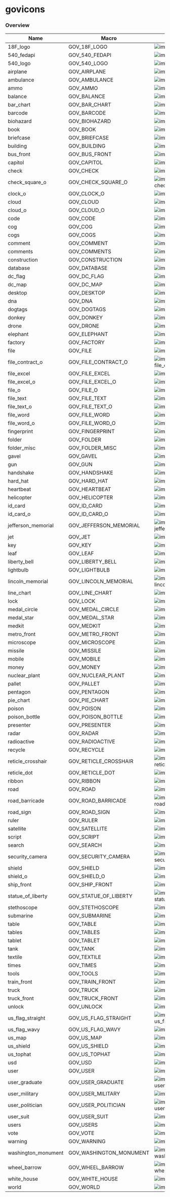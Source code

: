 # govicons


### Overview
| Name  | Macro  | Image | Url |
|-------|--------|-------|-----|
18F_logo |GOV_18F_LOGO |![image-18F_logo](18F_logo.png) |18F_logo.puml |
540_fedapi |GOV_540_FEDAPI |![image-540_fedapi](540_fedapi.png) |540_fedapi.puml |
540_logo |GOV_540_LOGO |![image-540_logo](540_logo.png) |540_logo.puml |
airplane |GOV_AIRPLANE |![image-airplane](airplane.png) |airplane.puml |
ambulance |GOV_AMBULANCE |![image-ambulance](ambulance.png) |ambulance.puml |
ammo |GOV_AMMO |![image-ammo](ammo.png) |ammo.puml |
balance |GOV_BALANCE |![image-balance](balance.png) |balance.puml |
bar_chart |GOV_BAR_CHART |![image-bar_chart](bar_chart.png) |bar_chart.puml |
barcode |GOV_BARCODE |![image-barcode](barcode.png) |barcode.puml |
biohazard |GOV_BIOHAZARD |![image-biohazard](biohazard.png) |biohazard.puml |
book |GOV_BOOK |![image-book](book.png) |book.puml |
briefcase |GOV_BRIEFCASE |![image-briefcase](briefcase.png) |briefcase.puml |
building |GOV_BUILDING |![image-building](building.png) |building.puml |
bus_front |GOV_BUS_FRONT |![image-bus_front](bus_front.png) |bus_front.puml |
capitol |GOV_CAPITOL |![image-capitol](capitol.png) |capitol.puml |
check |GOV_CHECK |![image-check](check.png) |check.puml |
check_square_o |GOV_CHECK_SQUARE_O |![image-check_square_o](check_square_o.png) |check_square_o.puml |
clock_o |GOV_CLOCK_O |![image-clock_o](clock_o.png) |clock_o.puml |
cloud |GOV_CLOUD |![image-cloud](cloud.png) |cloud.puml |
cloud_o |GOV_CLOUD_O |![image-cloud_o](cloud_o.png) |cloud_o.puml |
code |GOV_CODE |![image-code](code.png) |code.puml |
cog |GOV_COG |![image-cog](cog.png) |cog.puml |
cogs |GOV_COGS |![image-cogs](cogs.png) |cogs.puml |
comment |GOV_COMMENT |![image-comment](comment.png) |comment.puml |
comments |GOV_COMMENTS |![image-comments](comments.png) |comments.puml |
construction |GOV_CONSTRUCTION |![image-construction](construction.png) |construction.puml |
database |GOV_DATABASE |![image-database](database.png) |database.puml |
dc_flag |GOV_DC_FLAG |![image-dc_flag](dc_flag.png) |dc_flag.puml |
dc_map |GOV_DC_MAP |![image-dc_map](dc_map.png) |dc_map.puml |
desktop |GOV_DESKTOP |![image-desktop](desktop.png) |desktop.puml |
dna |GOV_DNA |![image-dna](dna.png) |dna.puml |
dogtags |GOV_DOGTAGS |![image-dogtags](dogtags.png) |dogtags.puml |
donkey |GOV_DONKEY |![image-donkey](donkey.png) |donkey.puml |
drone |GOV_DRONE |![image-drone](drone.png) |drone.puml |
elephant |GOV_ELEPHANT |![image-elephant](elephant.png) |elephant.puml |
factory |GOV_FACTORY |![image-factory](factory.png) |factory.puml |
file |GOV_FILE |![image-file](file.png) |file.puml |
file_contract_o |GOV_FILE_CONTRACT_O |![image-file_contract_o](file_contract_o.png) |file_contract_o.puml |
file_excel |GOV_FILE_EXCEL |![image-file_excel](file_excel.png) |file_excel.puml |
file_excel_o |GOV_FILE_EXCEL_O |![image-file_excel_o](file_excel_o.png) |file_excel_o.puml |
file_o |GOV_FILE_O |![image-file_o](file_o.png) |file_o.puml |
file_text |GOV_FILE_TEXT |![image-file_text](file_text.png) |file_text.puml |
file_text_o |GOV_FILE_TEXT_O |![image-file_text_o](file_text_o.png) |file_text_o.puml |
file_word |GOV_FILE_WORD |![image-file_word](file_word.png) |file_word.puml |
file_word_o |GOV_FILE_WORD_O |![image-file_word_o](file_word_o.png) |file_word_o.puml |
fingerprint |GOV_FINGERPRINT |![image-fingerprint](fingerprint.png) |fingerprint.puml |
folder |GOV_FOLDER |![image-folder](folder.png) |folder.puml |
folder_misc |GOV_FOLDER_MISC |![image-folder_misc](folder_misc.png) |folder_misc.puml |
gavel |GOV_GAVEL |![image-gavel](gavel.png) |gavel.puml |
gun |GOV_GUN |![image-gun](gun.png) |gun.puml |
handshake |GOV_HANDSHAKE |![image-handshake](handshake.png) |handshake.puml |
hard_hat |GOV_HARD_HAT |![image-hard_hat](hard_hat.png) |hard_hat.puml |
heartbeat |GOV_HEARTBEAT |![image-heartbeat](heartbeat.png) |heartbeat.puml |
helicopter |GOV_HELICOPTER |![image-helicopter](helicopter.png) |helicopter.puml |
id_card |GOV_ID_CARD |![image-id_card](id_card.png) |id_card.puml |
id_card_o |GOV_ID_CARD_O |![image-id_card_o](id_card_o.png) |id_card_o.puml |
jefferson_memorial |GOV_JEFFERSON_MEMORIAL |![image-jefferson_memorial](jefferson_memorial.png) |jefferson_memorial.puml |
jet |GOV_JET |![image-jet](jet.png) |jet.puml |
key |GOV_KEY |![image-key](key.png) |key.puml |
leaf |GOV_LEAF |![image-leaf](leaf.png) |leaf.puml |
liberty_bell |GOV_LIBERTY_BELL |![image-liberty_bell](liberty_bell.png) |liberty_bell.puml |
lightbulb |GOV_LIGHTBULB |![image-lightbulb](lightbulb.png) |lightbulb.puml |
lincoln_memorial |GOV_LINCOLN_MEMORIAL |![image-lincoln_memorial](lincoln_memorial.png) |lincoln_memorial.puml |
line_chart |GOV_LINE_CHART |![image-line_chart](line_chart.png) |line_chart.puml |
lock |GOV_LOCK |![image-lock](lock.png) |lock.puml |
medal_circle |GOV_MEDAL_CIRCLE |![image-medal_circle](medal_circle.png) |medal_circle.puml |
medal_star |GOV_MEDAL_STAR |![image-medal_star](medal_star.png) |medal_star.puml |
medkit |GOV_MEDKIT |![image-medkit](medkit.png) |medkit.puml |
metro_front |GOV_METRO_FRONT |![image-metro_front](metro_front.png) |metro_front.puml |
microscope |GOV_MICROSCOPE |![image-microscope](microscope.png) |microscope.puml |
missile |GOV_MISSILE |![image-missile](missile.png) |missile.puml |
mobile |GOV_MOBILE |![image-mobile](mobile.png) |mobile.puml |
money |GOV_MONEY |![image-money](money.png) |money.puml |
nuclear_plant |GOV_NUCLEAR_PLANT |![image-nuclear_plant](nuclear_plant.png) |nuclear_plant.puml |
pallet |GOV_PALLET |![image-pallet](pallet.png) |pallet.puml |
pentagon |GOV_PENTAGON |![image-pentagon](pentagon.png) |pentagon.puml |
pie_chart |GOV_PIE_CHART |![image-pie_chart](pie_chart.png) |pie_chart.puml |
poison |GOV_POISON |![image-poison](poison.png) |poison.puml |
poison_bottle |GOV_POISON_BOTTLE |![image-poison_bottle](poison_bottle.png) |poison_bottle.puml |
presenter |GOV_PRESENTER |![image-presenter](presenter.png) |presenter.puml |
radar |GOV_RADAR |![image-radar](radar.png) |radar.puml |
radioactive |GOV_RADIOACTIVE |![image-radioactive](radioactive.png) |radioactive.puml |
recycle |GOV_RECYCLE |![image-recycle](recycle.png) |recycle.puml |
reticle_crosshair |GOV_RETICLE_CROSSHAIR |![image-reticle_crosshair](reticle_crosshair.png) |reticle_crosshair.puml |
reticle_dot |GOV_RETICLE_DOT |![image-reticle_dot](reticle_dot.png) |reticle_dot.puml |
ribbon |GOV_RIBBON |![image-ribbon](ribbon.png) |ribbon.puml |
road |GOV_ROAD |![image-road](road.png) |road.puml |
road_barricade |GOV_ROAD_BARRICADE |![image-road_barricade](road_barricade.png) |road_barricade.puml |
road_sign |GOV_ROAD_SIGN |![image-road_sign](road_sign.png) |road_sign.puml |
ruler |GOV_RULER |![image-ruler](ruler.png) |ruler.puml |
satellite |GOV_SATELLITE |![image-satellite](satellite.png) |satellite.puml |
script |GOV_SCRIPT |![image-script](script.png) |script.puml |
search |GOV_SEARCH |![image-search](search.png) |search.puml |
security_camera |GOV_SECURITY_CAMERA |![image-security_camera](security_camera.png) |security_camera.puml |
shield |GOV_SHIELD |![image-shield](shield.png) |shield.puml |
shield_o |GOV_SHIELD_O |![image-shield_o](shield_o.png) |shield_o.puml |
ship_front |GOV_SHIP_FRONT |![image-ship_front](ship_front.png) |ship_front.puml |
statue_of_liberty |GOV_STATUE_OF_LIBERTY |![image-statue_of_liberty](statue_of_liberty.png) |statue_of_liberty.puml |
stethoscope |GOV_STETHOSCOPE |![image-stethoscope](stethoscope.png) |stethoscope.puml |
submarine |GOV_SUBMARINE |![image-submarine](submarine.png) |submarine.puml |
table |GOV_TABLE |![image-table](table.png) |table.puml |
tables |GOV_TABLES |![image-tables](tables.png) |tables.puml |
tablet |GOV_TABLET |![image-tablet](tablet.png) |tablet.puml |
tank |GOV_TANK |![image-tank](tank.png) |tank.puml |
textile |GOV_TEXTILE |![image-textile](textile.png) |textile.puml |
times |GOV_TIMES |![image-times](times.png) |times.puml |
tools |GOV_TOOLS |![image-tools](tools.png) |tools.puml |
train_front |GOV_TRAIN_FRONT |![image-train_front](train_front.png) |train_front.puml |
truck |GOV_TRUCK |![image-truck](truck.png) |truck.puml |
truck_front |GOV_TRUCK_FRONT |![image-truck_front](truck_front.png) |truck_front.puml |
unlock |GOV_UNLOCK |![image-unlock](unlock.png) |unlock.puml |
us_flag_straight |GOV_US_FLAG_STRAIGHT |![image-us_flag_straight](us_flag_straight.png) |us_flag_straight.puml |
us_flag_wavy |GOV_US_FLAG_WAVY |![image-us_flag_wavy](us_flag_wavy.png) |us_flag_wavy.puml |
us_map |GOV_US_MAP |![image-us_map](us_map.png) |us_map.puml |
us_shield |GOV_US_SHIELD |![image-us_shield](us_shield.png) |us_shield.puml |
us_tophat |GOV_US_TOPHAT |![image-us_tophat](us_tophat.png) |us_tophat.puml |
usd |GOV_USD |![image-usd](usd.png) |usd.puml |
user |GOV_USER |![image-user](user.png) |user.puml |
user_graduate |GOV_USER_GRADUATE |![image-user_graduate](user_graduate.png) |user_graduate.puml |
user_military |GOV_USER_MILITARY |![image-user_military](user_military.png) |user_military.puml |
user_politician |GOV_USER_POLITICIAN |![image-user_politician](user_politician.png) |user_politician.puml |
user_suit |GOV_USER_SUIT |![image-user_suit](user_suit.png) |user_suit.puml |
users |GOV_USERS |![image-users](users.png) |users.puml |
vote |GOV_VOTE |![image-vote](vote.png) |vote.puml |
warning |GOV_WARNING |![image-warning](warning.png) |warning.puml |
washington_monument |GOV_WASHINGTON_MONUMENT |![image-washington_monument](washington_monument.png) |washington_monument.puml |
wheel_barrow |GOV_WHEEL_BARROW |![image-wheel_barrow](wheel_barrow.png) |wheel_barrow.puml |
white_house |GOV_WHITE_HOUSE |![image-white_house](white_house.png) |white_house.puml |
world |GOV_WORLD |![image-world](world.png) |world.puml |
